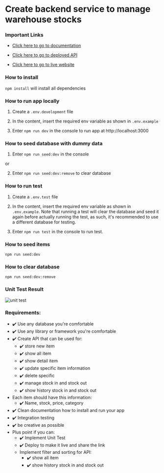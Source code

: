 # Create backend service to manage warehouse stocks

### Important Links

- [Click here to go to documentation](https://documenter.getpostman.com/view/14556972/UUy386EL)

- [Click here to go to deployed API](https://glints-assessment.herokuapp.com)

- [Click here to go to live website](https://david-ph.github.io/glints-frontend/)

### How to install

`npm install`
will install all dependencies

### How to run app locally

1. Create a `.env.development` file

2. In the content, insert the required env variable as shown in `.env.example`

3. Enter `npm run dev` in the console to run app at http://localhost:3000

### How to seed database with dummy data

1. Enter `npm run seed:dev` in the console

or

2. Enter `npm run seed:dev:remove` to clear database

### How to run test

1. Create a `.env.test` file

2. In the content, insert the required env variable as shown in `.env.example`. Note that running a test will clear the database and seed it again before actually running the test, as such, it's recommended to use a different database for testing.

3. Enter `npm run test` in the console to run test.

### How to seed items

`npm run seed:dev`

### How to clear database

`npm run seed:dev:remove`

### Unit Test Result

![unit test](https://i.imgur.com/NeZVFbe.png)

### Requirements:

- ✔️ Use any database you're comfortable
- ✔️ Use any library or framework you're comfortable
- ✔️ Create API that can be used for:
  - ✔️ store new item
  - ✔️ show all item
  - ✔️ show detail item
  - ✔️ update specific item information
  - ✔️ delete specific
  - ✔️ manage stock in and stock out
  - ✔️ show history stock in and stock out
- Each item should have this information:
  - ✔️ Name, stock, price, category
- ✔️ Clean documentation how to install and run your app
- ✔️ Integration testing
- ✔️ be creative as possible
- Plus point if you can:
  - ✔️ Implement Unit Test
  - ✔️ Deploy to make it live and share the link
  - Implement filter and sorting for API:
    - ✔️ show all item
    - ✔️ show history stock in and stock out
